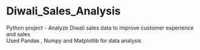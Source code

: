 # Diwali_Sales_Analysis
Python project - Analyze Diwali sales data to improve customer experience and sales
<br>
Used Pandas , Numpy and Matplotlib for data analysis
